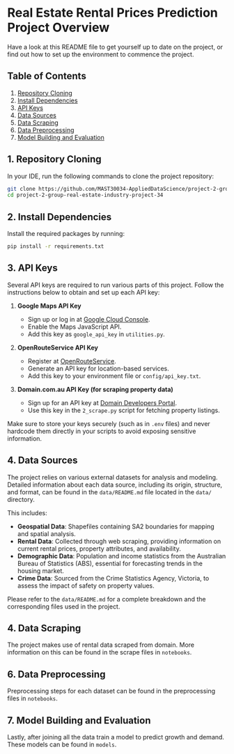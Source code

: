 # Real Estate Rental Prices Prediction Project Overview

Have a look at this README file to get yourself up to date on the project, or find out how to set up the environment to commence the project.

## Table of Contents
1. [Repository Cloning](#1-Repository-Cloning)
2. [Install Dependencies](#2-Install-Dependencies)
3. [API Keys](#3-API-Keys)
4. [Data Sources](#4-Data-Sources)
5. [Data Scraping](#5-Data-Scraping)
6. [Data Preprocessing](#6-Data-Preprocessing)
7. [Model Building and Evaluation](#7-Model-Building-and-Evaluation)


## 1. Repository Cloning
In your IDE, run the following commands to clone the project repository:

```bash
git clone https://github.com/MAST30034-AppliedDataScience/project-2-group-real-estate-industry-project-34.git
cd project-2-group-real-estate-industry-project-34
```

## 2. Install Dependencies

Install the required packages by running:

```bash
pip install -r requirements.txt
```

## 3. API Keys

Several API keys are required to run various parts of this project. Follow the instructions below to obtain and set up each API key:

1. **Google Maps API Key**  
   - Sign up or log in at [Google Cloud Console](https://developers.google.com/maps/documentation/javascript/get-api-key).
   - Enable the Maps JavaScript API.
   - Add this key as `google_api_key` in `utilities.py`.

2. **OpenRouteService API Key**  
   - Register at [OpenRouteService](https://openrouteservice.org/sign-up/).
   - Generate an API key for location-based services.
   - Add this key to your environment file or `config/api_key.txt`.

3. **Domain.com.au API Key (for scraping property data)**  
   - Sign up for an API key at [Domain Developers Portal](https://developer.domain.com.au/).
   - Use this key in the `2_scrape.py` script for fetching property listings.
   
Make sure to store your keys securely (such as in `.env` files) and never hardcode them directly in your scripts to avoid exposing sensitive information.

## 4. Data Sources

The project relies on various external datasets for analysis and modeling. Detailed information about each data source, including its origin, structure, and format, can be found in the `data/README.md` file located in the `data/` directory. 

This includes:
- **Geospatial Data**: Shapefiles containing SA2 boundaries for mapping and spatial analysis.
- **Rental Data**: Collected through web scraping, providing information on current rental prices, property attributes, and availability.
- **Demographic Data**: Population and income statistics from the Australian Bureau of Statistics (ABS), essential for forecasting trends in the housing market.
- **Crime Data**: Sourced from the Crime Statistics Agency, Victoria, to assess the impact of safety on property values.

Please refer to the `data/README.md` for a complete breakdown and the corresponding files used in the project.


## 4. Data Scraping

The project makes use of rental data scraped from domain. More information on this can be found in the scrape files in `notebooks`.


## 6. Data Preprocessing

Preprocessing steps for each dataset can be found in the preprocessing files in `notebooks`.

## 7. Model Building and Evaluation

Lastly, after joining all the data train a model to predict growth and demand. These models can be found in `models`.





